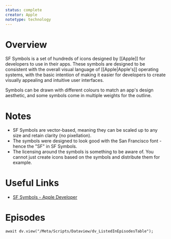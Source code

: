 ```yaml
---
status: complete
creator: Apple
notetype: technology
---
```


# Overview
SF Symbols is a set of hundreds of icons designed by [[Apple]] for developers to use in their apps. These symbols are designed to be consistent with the overall visual language of [[Apple|Apple's]] operating systems, with the basic intention of making it easier for developers to create visually appealing and intuitive user interfaces. 

Symbols can be drawn with different colours to match an app's design aesthetic, and some symbols come in multiple weights for the outline.

# Notes
- SF Symbols are vector-based, meaning they can be scaled up to any size and retain clarity (no pixellation).
- The symbols were designed to look good with the San Francisco font - hence the "SF" in SF Symbols.
- The licensing around the symbols is something to be aware of. You cannot just create icons based on the symbols and distribute them for example.

# Useful Links
- [SF Symbols - Apple Developer](https://developer.apple.com/sf-symbols/)

# Episodes
```dataviewjs
await dv.view("/Meta/Scripts/Dataview/dv_ListedInEpisodesTable");
```
